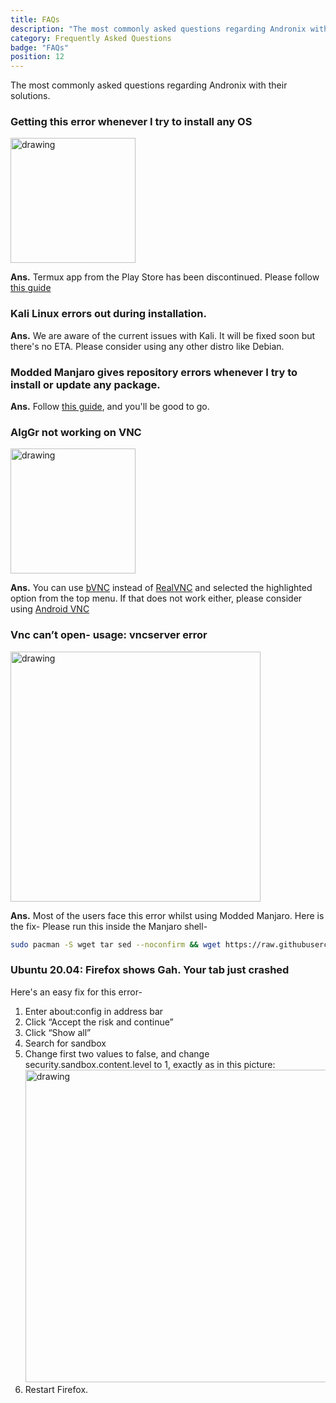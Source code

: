 ```yaml
---
title: FAQs
description: "The most commonly asked questions regarding Andronix with their solutions."
category: Frequently Asked Questions
badge: "FAQs"
position: 12
---
```


The most commonly asked questions regarding Andronix with their solutions.

### Getting this error whenever I try to install any OS
<img src="https://cdn.discordapp.com/attachments/840108865533902860/840110358252748810/Screenshot_2021-05-06-08-27-29-489_com.termux2.jpg" alt="drawing" width="200"/>

**Ans.** Termux app from the Play Store has been discontinued. Please follow [this guide](/termux/migrating-to-f-droid)

### Kali Linux errors out during installation.

**Ans.** We are aware of the current issues with Kali. It will be fixed soon but there's no ETA. Please consider using
any other distro like Debian.

### Modded Manjaro gives repository errors whenever I try to install or update any package.

**Ans.** Follow [this guide](https://youtu.be/SAGt39yYV0Y), and you'll be good to
go.

### AlgGr not working on VNC

<img src="/images/faq/altgr.png" alt="drawing" width="200"/>

**Ans.** You can use [bVNC](https://play.google.com/store/apps/details?id=com.iiordanov.freebVNC) instead of [RealVNC](https://play.google.com/store/apps/details?id=com.realvnc.viewer.android) and selected the highlighted option from the top menu. If that does not work either, please consider using [Android VNC](https://play.google.com/store/apps/details?id=android.androidVNC&hl)

### Vnc can’t open- usage: vncserver <display> error

<img src="/images/faq/vncError.png" alt="drawing" width="400"/>

**Ans.** Most of the users face this error whilst using Modded Manjaro. Here is the fix-
Please run this inside the Manjaro shell- 

```bash
sudo pacman -S wget tar sed --noconfirm && wget https://raw.githubusercontent.com/AndronixApp/AndronixOrigin/master/Pacman/tigervnc-fix.sh && sudo bash tigervnc-fix.sh
```
### Ubuntu 20.04: Firefox shows Gah. Your tab just crashed

Here's an easy fix for this error-
1. Enter about:config in address bar
2. Click “Accept the risk and continue”
3. Click “Show all”
4. Search for sandbox
5. Change first two values to false, and change security.sandbox.content.level to 1, exactly as in this picture:
   <img src="/images/faq/firefox.png" alt="drawing" width="500"/>
6. Restart Firefox.




